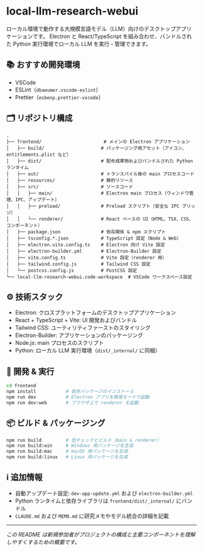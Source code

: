 # local-llm-research-webui

ローカル環境で動作する大規模言語モデル（LLM）向けのデスクトップアプリケーションです。
Electron と React/TypeScript を組み合わせ、バンドルされた Python 実行環境でローカル LLM を実行・管理できます。

## 📚 おすすめ開発環境

- VSCode
- ESLint（`dbaeumer.vscode-eslint`）
- Prettier（`esbenp.prettier-vscode`）

## 🗂 リポジトリ構成

```text
. 
├── frontend/                       # メインの Electron アプリケーション
│   ├── build/                     # パッケージング用アセット（アイコン、entitlements.plist など）
│   ├── dist/                      # 配布成果物およびバンドルされた Python ランタイム
│   ├── out/                       # トランスパイル後の main プロセスコード
│   ├── resources/                 # 静的リソース
│   ├── src/                       # ソースコード
│   │   ├── main/                  # Electron main プロセス（ウィンドウ管理、IPC、アップデート）
│   │   ├── preload/               # Preload スクリプト（安全な IPC ブリッジ）
│   │   └── renderer/              # React ベースの UI（HTML、TSX、CSS、コンポーネント）
│   ├── package.json               # 依存関係 & npm スクリプト
│   ├── tsconfig.*.json            # TypeScript 設定（Node & Web）
│   ├── electron.vite.config.ts    # Electron 向け Vite 設定
│   ├── electron-builder.yml       # Electron-Builder 設定
│   ├── vite.config.ts             # Vite 設定（renderer 用）
│   ├── tailwind.config.js         # Tailwind CSS 設定
│   └── postcss.config.js          # PostCSS 設定
└── local-llm-research-webui.code-workspace  # VSCode ワークスペース設定
```

## ⚙️ 技術スタック

- Electron: クロスプラットフォームのデスクトップアプリケーション
- React + TypeScript + Vite: UI 開発およびバンドル
- Tailwind CSS: ユーティリティファーストのスタイリング
- Electron-Builder: アプリケーションのパッケージング
- Node.js: main プロセスのスクリプト
- Python: ローカル LLM 実行環境（`dist/_internal/` に同梱）

## 🚀 開発 & 実行

```bash
cd frontend
npm install           # 依存パッケージのインストール
npm run dev           # Electron アプリを開発モードで起動
npm run dev:web       # ブラウザ上で renderer を起動
```

## 📦 ビルド & パッケージング

```bash
npm run build         # 型チェックとビルド（main & renderer）
npm run build:win     # Windows 用パッケージを生成
npm run build:mac     # macOS 用パッケージを生成
npm run build:linux   # Linux 用パッケージを生成
```

## ℹ️ 追加情報

- 自動アップデート設定: `dev-app-update.yml` および `electron-builder.yml`
- Python ランタイムと依存ライブラリは `frontend/dist/_internal/` にバンドル
- `CLAUDE.md` および `MEMO.md` に研究メモやモデル統合の詳細を記載

---
*この README は新規参加者がプロジェクトの構成と主要コンポーネントを理解しやすくするための概要です。*

